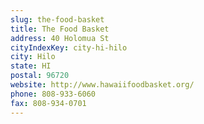 ```yaml
---
slug: the-food-basket
title: The Food Basket
address: 40 Holomua St
cityIndexKey: city-hi-hilo
city: Hilo
state: HI
postal: 96720
website: http://www.hawaiifoodbasket.org/
phone: 808-933-6060
fax: 808-934-0701
---
```

